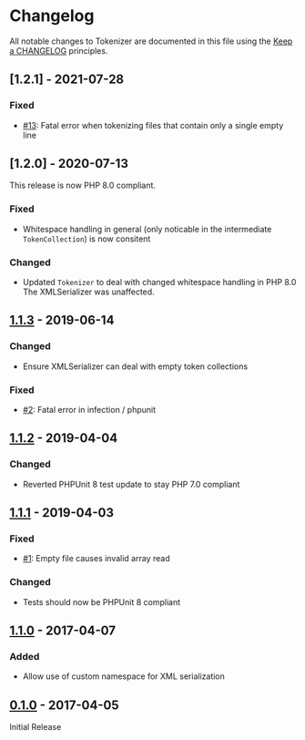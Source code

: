 # Changelog

All notable changes to Tokenizer are documented in this file using the [Keep a CHANGELOG](http://keepachangelog.com/) principles.

## [1.2.1] - 2021-07-28

### Fixed

- [#13](https://github.com/theseer/tokenizer/issues/13): Fatal error when tokenizing files that contain only a single empty line

## [1.2.0] - 2020-07-13

This release is now PHP 8.0 compliant.

### Fixed

- Whitespace handling in general (only noticable in the intermediate `TokenCollection`) is now consitent

### Changed

- Updated `Tokenizer` to deal with changed whitespace handling in PHP 8.0 The XMLSerializer was unaffected.

## [1.1.3] - 2019-06-14

### Changed

- Ensure XMLSerializer can deal with empty token collections

### Fixed

- [#2](https://github.com/theseer/tokenizer/issues/2): Fatal error in infection / phpunit

## [1.1.2] - 2019-04-04

### Changed

- Reverted PHPUnit 8 test update to stay PHP 7.0 compliant

## [1.1.1] - 2019-04-03

### Fixed

- [#1](https://github.com/theseer/tokenizer/issues/1): Empty file causes invalid array read

### Changed

- Tests should now be PHPUnit 8 compliant

## [1.1.0] - 2017-04-07

### Added

- Allow use of custom namespace for XML serialization

## [0.1.0] - 2017-04-05

Initial Release

[1.1.3]: https://github.com/theseer/tokenizer/compare/1.1.2...1.1.3
[1.1.2]: https://github.com/theseer/tokenizer/compare/1.1.1...1.1.2
[1.1.1]: https://github.com/theseer/tokenizer/compare/1.1.0...1.1.1
[1.1.0]: https://github.com/theseer/tokenizer/compare/0.1.0...1.1.0
[0.1.0]: https://github.com/theseer/tokenizer/compare/b2493e57de80c1b7414219b28503fa5c6b4d0a98...0.1.0
